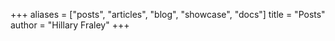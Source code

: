 +++
aliases = ["posts", "articles", "blog", "showcase", "docs"]
title = "Posts"
author = "Hillary Fraley"
+++
